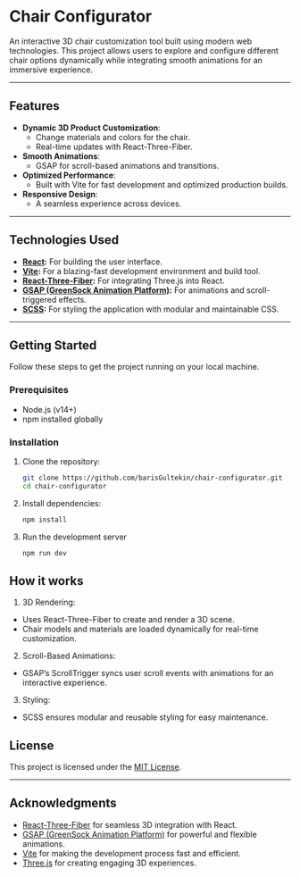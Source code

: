 # Chair Configurator

An interactive 3D chair customization tool built using modern web technologies. This project allows users to explore and configure different chair options dynamically while integrating smooth animations for an immersive experience.

---

## Features

- **Dynamic 3D Product Customization**:
  - Change materials and colors for the chair.
  - Real-time updates with React-Three-Fiber.
- **Smooth Animations**:
  - GSAP for scroll-based animations and transitions.
- **Optimized Performance**:
  - Built with Vite for fast development and optimized production builds.
- **Responsive Design**:
  - A seamless experience across devices.

---

## Technologies Used

- **[React](https://reactjs.org/):** For building the user interface.
- **[Vite](https://vitejs.dev/):** For a blazing-fast development environment and build tool.
- **[React-Three-Fiber](https://docs.pmnd.rs/react-three-fiber/getting-started/introduction):** For integrating Three.js into React.
- **[GSAP (GreenSock Animation Platform)](https://greensock.com/):** For animations and scroll-triggered effects.
- **[SCSS](https://sass-lang.com/):** For styling the application with modular and maintainable CSS.

---

## Getting Started

Follow these steps to get the project running on your local machine.

### Prerequisites

- Node.js (v14+)
- npm installed globally

### Installation

1. Clone the repository:
   ```bash
   git clone https://github.com/barisGultekin/chair-configurator.git
   cd chair-configurator

2. Install dependencies:
   ```bash
   npm install

3. Run the development server
   ```bash
   npm run dev

## How it works

1.	3D Rendering:
- Uses React-Three-Fiber to create and render a 3D scene.
- Chair models and materials are loaded dynamically for real-time customization.
  
2.	Scroll-Based Animations:
- GSAP’s ScrollTrigger syncs user scroll events with animations for an interactive experience.

3.	Styling:
- SCSS ensures modular and reusable styling for easy maintenance.

## License

This project is licensed under the [MIT License](LICENSE).

---

## Acknowledgments

- [React-Three-Fiber](https://docs.pmnd.rs/react-three-fiber/getting-started/introduction) for seamless 3D integration with React.
- [GSAP (GreenSock Animation Platform)](https://greensock.com/) for powerful and flexible animations.
- [Vite](https://vitejs.dev/) for making the development process fast and efficient.
- [Three.js](https://threejs.org/) for creating engaging 3D experiences.

